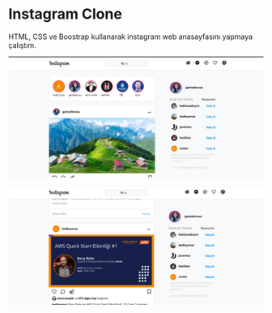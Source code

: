 # Instagram Clone
HTML, CSS ve Boostrap kullanarak instagram web anasayfasını yapmaya çalıştım.

![Kod görüntüsü](görseller\örnek1.png)


![Kod görüntüsü](görseller\örnek2.png)


